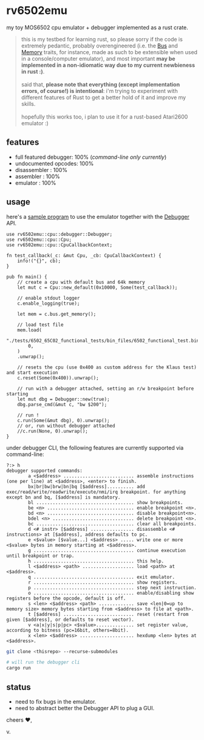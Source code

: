 # rv6502emu

my toy MOS6502 cpu emulator + debugger implemented as a rust crate.

> this is my testbed for learning rust, so please sorry if the code is extremely pedantic, probably overengineered (i.e. the [Bus](./src/bus.rs) and [Memory](./src/memory.rs) traits, for instance, made as such to be extensible when used in a console/computer emulator), and most important **may be implemented in a non-idiomatic way due to my current newbieness in rust :)**.<br><br>
said that, **please note that everything (except implementation errors, of course!) is intentional**: i'm trying to experiment with different features of Rust to get a better hold of it and improve my skills.<br><br>
hopefully this works too, i plan to use it for a rust-based Atari2600 emulator :)

## features

- full featured debugger: 100% (_command-line only currently_)
- undocumented opcodes: 100%
- disassembler : 100%
- assembler : 100%
- emulator : 100%

## usage

here's a [sample program](./src/bin/bin.rs) to use the emulator together with the [Debugger](./src/cpu/debugger.rs) API.

~~~
use rv6502emu::cpu::debugger::Debugger;
use rv6502emu::cpu::Cpu;
use rv6502emu::cpu::CpuCallbackContext;

fn test_callback(_c: &mut Cpu, _cb: CpuCallbackContext) {
    info!("{}", cb);
}

pub fn main() {
    // create a cpu with default bus and 64k memory
    let mut c = Cpu::new_default(0x10000, Some(test_callback));

    // enable stdout logger
    c.enable_logging(true);

    let mem = c.bus.get_memory();

    // load test file
    mem.load(
        "./tests/6502_65C02_functional_tests/bin_files/6502_functional_test.bin",
        0,
    )
    .unwrap();

    // resets the cpu (use 0x400 as custom address for the Klaus test) and start execution
    c.reset(Some(0x400)).unwrap();

    // run with a debugger attached, setting an r/w breakpoint before starting
    let mut dbg = Debugger::new(true);
    dbg.parse_cmd(&mut c, "bw $200");

    // run !
    c.run(Some(&mut dbg), 0).unwrap();
    // or, run without debugger attached
    //c.run(None, 0).unwrap();
}
~~~

under debugger CLI, the following features are currently supported via command-line:

~~~
?:> h
debugger supported commands:
        a <$address> .......................... assemble instructions (one per line) at <$address>, <enter> to finish.
        bx|br|bw|brw|bn|bq [$address].......... add exec/read/write/readwrite/execute/nmi/irq breakpoint. for anything except bn and bq, [$address] is mandatory.
        bl .................................... show breakpoints.
        be <n> ................................ enable breakpoint <n>.
        bd <n> ................................ disable breakpoint<n>.
        bdel <n> .............................. delete breakpoint <n>.
        bc .................................... clear all breakpoints.
        d <# instr> [$address] ................ disassemble <# instructions> at [$address], address defaults to pc.
        e <$value> [$value...] <$address> ..... write one or more <$value> bytes in memory starting at <$address>.
        g ..................................... continue execution until breakpoint or trap.
        h ..................................... this help.
        l <$address> <path> ................... load <path> at <$address>.
        q ..................................... exit emulator.
        r ..................................... show registers.
        p ..................................... step next instruction.
        o ..................................... enable/disabling show registers before the opcode, default is off.
        s <len> <$address> <path> ............. save <len|0=up to memory size> memory bytes starting from <$address> to file at <path>.
        t [$address] .......................... reset (restart from given [$address], or defaults to reset vector).
        v <a|x|y|s|p|pc> <$value>.............. set register value, according to bitness (pc=16bit, others=8bit).
        x <len> <$address> .................... hexdump <len> bytes at <$address>.
~~~

~~~bash
git clone <thisrepo> --recurse-submodules

# will run the debugger cli
cargo run
~~~

## status

- need to fix bugs in the emulator.
- need to abstract better the Debugger API to plug a GUI.

cheers :heart:,

v.

